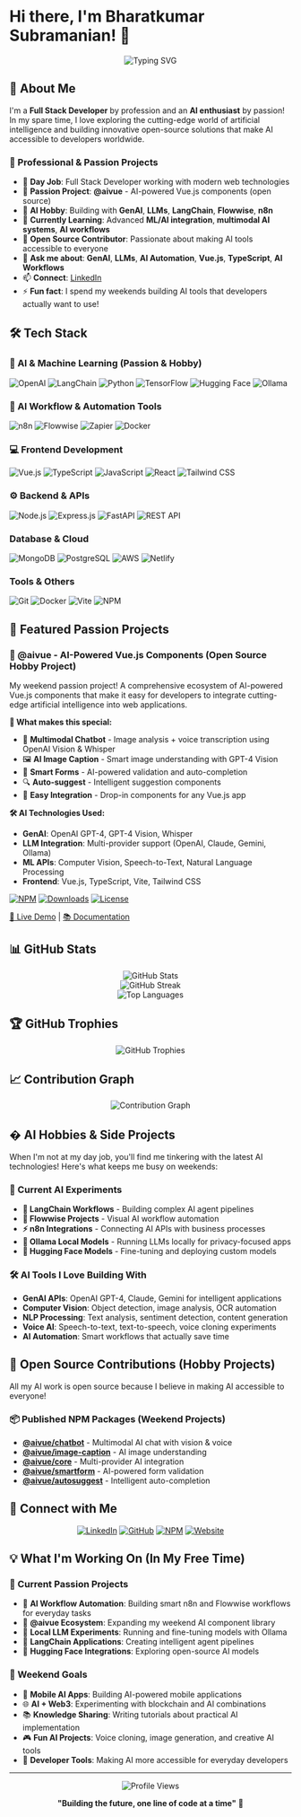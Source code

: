 # Hi there, I'm Bharatkumar Subramanian! 👋

<div align="center">
  <img src="https://readme-typing-svg.herokuapp.com?font=Fira+Code&pause=1000&color=2196F3&center=true&vCenter=true&width=500&lines=Full+Stack+Developer+by+Day;AI+Enthusiast+by+Night;GenAI+%26+LLM+Hobbyist;Open+Source+Contributor;Weekend+AI+Builder" alt="Typing SVG" />
</div>

## 🚀 About Me

I'm a **Full Stack Developer** by profession and an **AI enthusiast** by passion! In my spare time, I love exploring the cutting-edge world of artificial intelligence and building innovative open-source solutions that make AI accessible to developers worldwide.

### 💼 Professional & Passion Projects
- 🏢 **Day Job**: Full Stack Developer working with modern web technologies
- 🎯 **Passion Project**: **@aivue** - AI-powered Vue.js components (open source)
- 🤖 **AI Hobby**: Building with **GenAI**, **LLMs**, **LangChain**, **Flowwise**, **n8n**
- 🌱 **Currently Learning**: Advanced **ML/AI integration**, **multimodal AI systems**, **AI workflows**
- 👯 **Open Source Contributor**: Passionate about making AI tools accessible to everyone
- 💬 **Ask me about**: **GenAI**, **LLMs**, **AI Automation**, **Vue.js**, **TypeScript**, **AI Workflows**
- 📫 **Connect**: [LinkedIn](https://www.linkedin.com/in/bharatkumarsubramanian/)
- ⚡ **Fun fact**: I spend my weekends building AI tools that developers actually want to use!

## 🛠️ Tech Stack

### 🤖 AI & Machine Learning (Passion & Hobby)
![OpenAI](https://img.shields.io/badge/OpenAI-412991?style=for-the-badge&logo=openai&logoColor=white)
![LangChain](https://img.shields.io/badge/LangChain-1C3C3C?style=for-the-badge&logo=langchain&logoColor=white)
![Python](https://img.shields.io/badge/Python-3776AB?style=for-the-badge&logo=python&logoColor=white)
![TensorFlow](https://img.shields.io/badge/TensorFlow-FF6F00?style=for-the-badge&logo=tensorflow&logoColor=white)
![Hugging Face](https://img.shields.io/badge/🤗%20Hugging%20Face-FFD21E?style=for-the-badge&logoColor=black)
![Ollama](https://img.shields.io/badge/Ollama-000000?style=for-the-badge&logo=ollama&logoColor=white)

### 🔧 AI Workflow & Automation Tools
![n8n](https://img.shields.io/badge/n8n-EA4B71?style=for-the-badge&logo=n8n&logoColor=white)
![Flowwise](https://img.shields.io/badge/Flowwise-4A90E2?style=for-the-badge&logoColor=white)
![Zapier](https://img.shields.io/badge/Zapier-FF4A00?style=for-the-badge&logo=zapier&logoColor=white)
![Docker](https://img.shields.io/badge/Docker-2496ED?style=for-the-badge&logo=docker&logoColor=white)

### 💻 Frontend Development
![Vue.js](https://img.shields.io/badge/Vue.js-4FC08D?style=for-the-badge&logo=vue.js&logoColor=white)
![TypeScript](https://img.shields.io/badge/TypeScript-007ACC?style=for-the-badge&logo=typescript&logoColor=white)
![JavaScript](https://img.shields.io/badge/JavaScript-F7DF1E?style=for-the-badge&logo=javascript&logoColor=black)
![React](https://img.shields.io/badge/React-20232A?style=for-the-badge&logo=react&logoColor=61DAFB)
![Tailwind CSS](https://img.shields.io/badge/Tailwind_CSS-38B2AC?style=for-the-badge&logo=tailwind-css&logoColor=white)

### ⚙️ Backend & APIs
![Node.js](https://img.shields.io/badge/Node.js-43853D?style=for-the-badge&logo=node.js&logoColor=white)
![Express.js](https://img.shields.io/badge/Express.js-404D59?style=for-the-badge)
![FastAPI](https://img.shields.io/badge/FastAPI-009688?style=for-the-badge&logo=fastapi&logoColor=white)
![REST API](https://img.shields.io/badge/REST-02569B?style=for-the-badge&logo=rest&logoColor=white)

### Database & Cloud
![MongoDB](https://img.shields.io/badge/MongoDB-4EA94B?style=for-the-badge&logo=mongodb&logoColor=white)
![PostgreSQL](https://img.shields.io/badge/PostgreSQL-316192?style=for-the-badge&logo=postgresql&logoColor=white)
![AWS](https://img.shields.io/badge/Amazon_AWS-232F3E?style=for-the-badge&logo=amazon-aws&logoColor=white)
![Netlify](https://img.shields.io/badge/Netlify-00C7B7?style=for-the-badge&logo=netlify&logoColor=white)

### Tools & Others
![Git](https://img.shields.io/badge/Git-F05032?style=for-the-badge&logo=git&logoColor=white)
![Docker](https://img.shields.io/badge/Docker-2496ED?style=for-the-badge&logo=docker&logoColor=white)
![Vite](https://img.shields.io/badge/Vite-646CFF?style=for-the-badge&logo=vite&logoColor=white)
![NPM](https://img.shields.io/badge/NPM-CB3837?style=for-the-badge&logo=npm&logoColor=white)

## 🎯 Featured Passion Projects

### 🤖 @aivue - AI-Powered Vue.js Components (Open Source Hobby Project)
My weekend passion project! A comprehensive ecosystem of AI-powered Vue.js components that make it easy for developers to integrate cutting-edge artificial intelligence into web applications.

**🚀 What makes this special:**
- 💬 **Multimodal Chatbot** - Image analysis + voice transcription using OpenAI Vision & Whisper
- 🖼️ **AI Image Caption** - Smart image understanding with GPT-4 Vision
- 📝 **Smart Forms** - AI-powered validation and auto-completion
- 🔍 **Auto-suggest** - Intelligent suggestion components
- 🎯 **Easy Integration** - Drop-in components for any Vue.js app

**🛠️ AI Technologies Used:**
- **GenAI**: OpenAI GPT-4, GPT-4 Vision, Whisper
- **LLM Integration**: Multi-provider support (OpenAI, Claude, Gemini, Ollama)
- **ML APIs**: Computer Vision, Speech-to-Text, Natural Language Processing
- **Frontend**: Vue.js, TypeScript, Vite, Tailwind CSS

[![NPM](https://img.shields.io/npm/v/@aivue/chatbot?style=flat-square&logo=npm)](https://www.npmjs.com/package/@aivue/chatbot)
[![Downloads](https://img.shields.io/npm/dm/@aivue/chatbot?style=flat-square)](https://www.npmjs.com/package/@aivue/chatbot)
[![License](https://img.shields.io/npm/l/@aivue/chatbot?style=flat-square)](https://github.com/reachbrt/vueai/blob/main/LICENSE)

[🚀 Live Demo](https://aivue.netlify.app/) | [📚 Documentation](https://github.com/reachbrt/vueai)

## 📊 GitHub Stats

<div align="center">
  <img src="https://github-readme-stats.vercel.app/api?username=reachbrt&show_icons=true&theme=tokyonight&hide_border=true&count_private=true" alt="GitHub Stats" />
</div>

<div align="center">
  <img src="https://github-readme-streak-stats.herokuapp.com/?user=reachbrt&theme=tokyonight&hide_border=true" alt="GitHub Streak" />
</div>

<div align="center">
  <img src="https://github-readme-stats.vercel.app/api/top-langs/?username=reachbrt&layout=compact&theme=tokyonight&hide_border=true" alt="Top Languages" />
</div>

## 🏆 GitHub Trophies

<div align="center">
  <img src="https://github-profile-trophy.vercel.app/?username=reachbrt&theme=tokyonight&no-frame=true&no-bg=true&margin-w=4" alt="GitHub Trophies" />
</div>

## 📈 Contribution Graph

<div align="center">
  <img src="https://github-readme-activity-graph.vercel.app/graph?username=reachbrt&theme=tokyo-night&hide_border=true" alt="Contribution Graph" />
</div>

## � AI Hobbies & Side Projects

When I'm not at my day job, you'll find me tinkering with the latest AI technologies! Here's what keeps me busy on weekends:

### 🤖 Current AI Experiments
- **🔗 LangChain Workflows** - Building complex AI agent pipelines
- **🌊 Flowwise Projects** - Visual AI workflow automation
- **⚡ n8n Integrations** - Connecting AI APIs with business processes
- **🦙 Ollama Local Models** - Running LLMs locally for privacy-focused apps
- **🤗 Hugging Face Models** - Fine-tuning and deploying custom models

### 🛠️ AI Tools I Love Building With
- **GenAI APIs**: OpenAI GPT-4, Claude, Gemini for intelligent applications
- **Computer Vision**: Object detection, image analysis, OCR automation
- **NLP Processing**: Text analysis, sentiment detection, content generation
- **Voice AI**: Speech-to-text, text-to-speech, voice cloning experiments
- **AI Automation**: Smart workflows that actually save time

## 🌟 Open Source Contributions (Hobby Projects)

All my AI work is open source because I believe in making AI accessible to everyone!

### 📦 Published NPM Packages (Weekend Projects)
- **[@aivue/chatbot](https://www.npmjs.com/package/@aivue/chatbot)** - Multimodal AI chat with vision & voice
- **[@aivue/image-caption](https://www.npmjs.com/package/@aivue/image-caption)** - AI image understanding
- **[@aivue/core](https://www.npmjs.com/package/@aivue/core)** - Multi-provider AI integration
- **[@aivue/smartform](https://www.npmjs.com/package/@aivue/smartform)** - AI-powered form validation
- **[@aivue/autosuggest](https://www.npmjs.com/package/@aivue/autosuggest)** - Intelligent auto-completion

## 🤝 Connect with Me

<div align="center">
  
[![LinkedIn](https://img.shields.io/badge/LinkedIn-0077B5?style=for-the-badge&logo=linkedin&logoColor=white)](https://www.linkedin.com/in/bharatkumarsubramanian/)
[![GitHub](https://img.shields.io/badge/GitHub-100000?style=for-the-badge&logo=github&logoColor=white)](https://github.com/reachbrt)
[![NPM](https://img.shields.io/badge/NPM-CB3837?style=for-the-badge&logo=npm&logoColor=white)](https://www.npmjs.com/~reachbrt)
[![Website](https://img.shields.io/badge/Website-4285F4?style=for-the-badge&logo=google-chrome&logoColor=white)](https://aivue.netlify.app/)

</div>

## 💡 What I'm Working On (In My Free Time)

### 🎯 Current Passion Projects
- 🔬 **AI Workflow Automation**: Building smart n8n and Flowwise workflows for everyday tasks
- 🚀 **@aivue Ecosystem**: Expanding my weekend AI component library
- 🦙 **Local LLM Experiments**: Running and fine-tuning models with Ollama
- 🔗 **LangChain Applications**: Creating intelligent agent pipelines
- 🤗 **Hugging Face Integrations**: Exploring open-source AI models

### 🌟 Weekend Goals
- 📱 **Mobile AI Apps**: Building AI-powered mobile applications
- 🌐 **AI + Web3**: Experimenting with blockchain and AI combinations
- 📚 **Knowledge Sharing**: Writing tutorials about practical AI implementation
- 🎮 **Fun AI Projects**: Voice cloning, image generation, and creative AI tools
- 🔧 **Developer Tools**: Making AI more accessible for everyday developers

---

<div align="center">
  <img src="https://komarev.com/ghpvc/?username=reachbrt&label=Profile%20views&color=0e75b6&style=flat" alt="Profile Views" />
</div>

<div align="center">
  
**"Building the future, one line of code at a time"** 🚀

</div>

